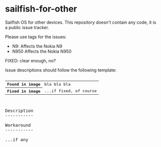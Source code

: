 sailfish-for-other
==================

Sailfish OS for other devices. This repository doesn't contain any code, it is a public issue tracker.

Please use tags for the issues:
* N9: Affects the Nokia N9
* N950 Affects the Nokia N950

FIXED: clear enough, no?


Issue descriptions should follow the following template:

<pre>
<table>
  <tr>
    <th>Found in image</th><td>bla bla bla</td>
  </tr>
  <tr>
    <th>Fixed in image</th><td>...if fixed, of course</td>
  </tr>
</table>

Description
-----------

Workaround
-----------

...if any
</pre>
